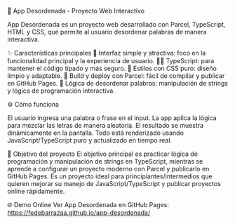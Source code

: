 📝 App Desordenada - Proyecto Web Interactivo

App Desordenada es un proyecto web desarrollado con Parcel, TypeScript, HTML y CSS, que permite al usuario desordenar palabras de manera interactiva.

✨ Características principales
🎨 Interfaz simple y atractiva: foco en la funcionalidad principal y la experiencia de usuario.
🧑‍💻 TypeScript: para mantener el código tipado y más seguro.
🎨 Estilos con CSS puro: diseño limpio y adaptable.
🚀 Build y deploy con Parcel: fácil de compilar y publicar en GitHub Pages.
🔀 Lógica de desordenar palabras: manipulación de strings y lógica de programación interactiva.

⚙️ Cómo funciona

El usuario ingresa una palabra o frase en el input.
La app aplica la lógica para mezclar las letras de manera aleatoria.
El resultado se muestra dinámicamente en la pantalla.
Todo está renderizado usando JavaScript/TypeScript puro y actualizado en tiempo real.

🎯 Objetivo del proyecto
El objetivo principal es practicar lógica de programación y manipulación de strings en TypeScript, mientras se aprende a configurar un proyecto moderno con Parcel y publicarlo en GitHub Pages.
Es un proyecto ideal para principiantes/intermedios que quieren mejorar su manejo de JavaScript/TypeScript y publicar proyectos online rápidamente.

🌐 Demo Online
Ver App Desordenada en GitHub Pages: https://fedebarrazaa.github.io/app-desordenada/
